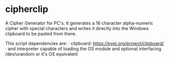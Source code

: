 # cipherclip
A Cipher Generator for PC's. It generates a 16 character alpha-numeric cipher with special characters and writes it directly into the Windows clipboard to be pasted from there.

This script dependencies are:
· clipboard: https://pypi.org/project/clipboard/
· and interpreter capable of loading the OS module and optional interfacing /dev/urandom or it's OS equivalent
